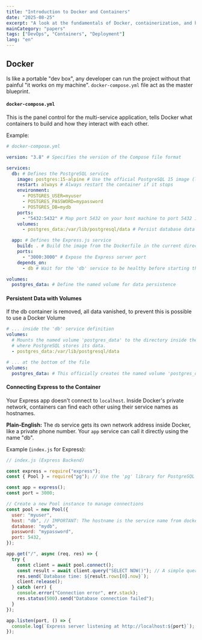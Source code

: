 ```yaml
---
title: "Introduction to Docker and Containers"
date: "2025-08-25"
excerpt: "A look at the fundamentals of Docker, containerization, and how it simplifies application deployment and creates consistent development environments."
mainCategory: "papers"
tags: ["DevOps", "Containers", "Deployment"]
lang: "en"
---
```


## Docker

Is like a portable "dev box", any developer can run the project without that painful "it works on my machine". `docker-compose.yml` file act as the master blueprint.

#### `docker-compose.yml`

This is the panel control for the multi-service application, tells Docker what containers to build and how they interact with each other.

Example:

```yml
# docker-compose.yml

version: "3.8" # Specifies the version of the Compose file format

services:
  db: # Defines the PostgreSQL service
    image: postgres:15-alpine # Use the official PostgreSQL 15 image (lightweight Alpine version)
    restart: always # Always restart the container if it stops
    environment:
      - POSTGRES_USER=myuser
      - POSTGRES_PASSWORD=mypassword
      - POSTGRES_DB=mydb
    ports:
      - "5432:5432" # Map port 5432 on your host machine to port 5432 in the container
    volumes:
      - postgres_data:/var/lib/postgresql/data # Persist database data on the host machine

  app: # Defines the Express.js service
    build: . # Build the image from the Dockerfile in the current directory
    ports:
      - "3000:3000" # Expose the Express server port
    depends_on:
      - db # Wait for the 'db' service to be healthy before starting this one

volumes:
  postgres_data: # Define the named volume for data persistence
```

#### **Persistent Data with Volumes**

If the db container is removed, all data vanished, to prevent this is possible to use a Docker Volume

```yaml
# ... inside the 'db' service definition
volumes:
  # Mounts the named volume 'postgres_data' to the directory inside the container
  # where PostgreSQL stores its data.
  - postgres_data:/var/lib/postgresql/data

# ... at the bottom of the file
volumes:
  postgres_data: # This officially creates the named volume 'postgres_data'
```

#### **Connecting Express to the Container**

Your Express app doesn't connect to `localhost`. Inside Docker's private network, containers can find each other using their service names as hostnames.

**Plain-English:** The `db` service gets its own network address inside Docker, like a private phone number. Your `app` service can call it directly using the name "db".

Example (`index.js` for Express):

```js
// index.js (Express Backend)

const express = require("express");
const { Pool } = require("pg"); // Use the 'pg' library for PostgreSQL

const app = express();
const port = 3000;

// Create a new Pool instance to manage connections
const pool = new Pool({
  user: "myuser",
  host: "db", // IMPORTANT: The hostname is the service name from docker-compose.yml
  database: "mydb",
  password: "mypassword",
  port: 5432,
});

app.get("/", async (req, res) => {
  try {
    const client = await pool.connect();
    const result = await client.query("SELECT NOW()"); // A simple query to test connection
    res.send(`Database time: ${result.rows[0].now}`);
    client.release();
  } catch (err) {
    console.error("Connection error", err.stack);
    res.status(500).send("Database connection failed");
  }
});

app.listen(port, () => {
  console.log(`Express server listening at http://localhost:${port}`);
});
```
